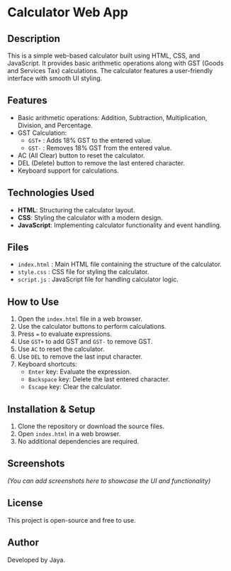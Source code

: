 # Calculator Web App

## Description
This is a simple web-based calculator built using HTML, CSS, and JavaScript. It provides basic arithmetic operations along with GST (Goods and Services Tax) calculations. The calculator features a user-friendly interface with smooth UI styling.

## Features
- Basic arithmetic operations: Addition, Subtraction, Multiplication, Division, and Percentage.
- GST Calculation:
  - `GST+` : Adds 18% GST to the entered value.
  - `GST-` : Removes 18% GST from the entered value.
- AC (All Clear) button to reset the calculator.
- DEL (Delete) button to remove the last entered character.
- Keyboard support for calculations.

## Technologies Used
- **HTML**: Structuring the calculator layout.
- **CSS**: Styling the calculator with a modern design.
- **JavaScript**: Implementing calculator functionality and event handling.

## Files
- `index.html` : Main HTML file containing the structure of the calculator.
- `style.css` : CSS file for styling the calculator.
- `script.js` : JavaScript file for handling calculator logic.

## How to Use
1. Open the `index.html` file in a web browser.
2. Use the calculator buttons to perform calculations.
3. Press `=` to evaluate expressions.
4. Use `GST+` to add GST and `GST-` to remove GST.
5. Use `AC` to reset the calculator.
6. Use `DEL` to remove the last input character.
7. Keyboard shortcuts:
   - `Enter` key: Evaluate the expression.
   - `Backspace` key: Delete the last entered character.
   - `Escape` key: Clear the calculator.

## Installation & Setup
1. Clone the repository or download the source files.
2. Open `index.html` in a web browser.
3. No additional dependencies are required.

## Screenshots
*(You can add screenshots here to showcase the UI and functionality)*

## License
This project is open-source and free to use.

## Author
Developed by Jaya.

